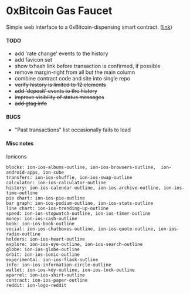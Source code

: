 # 0xBitcoin Gas Faucet
Simple web interface to a 0xBitcoin-dispensing smart contract. ([link](https://0x1d00ffff.github.io/gas-faucet/))


#### TODO

 - add 'rate change' events to the history
 - add favicon set
 - show txhash link before transaction is confirmed, if possible
 - remove margin-right from all but the main column
 - combine contract code and site into single repo
 - ~~verify history is limited to 12 elements~~
 - ~~add 'deposit' events to the history~~
 - ~~improve visibility of status messages~~
 - ~~add gtag info~~

#### BUGS

 - "Past transactions" list occasionally fails to load

#### Misc notes

Ionicons
```
blocks: ion-ios-albums-outline, ion-ios-browsers-outline,  ion-android-apps, ion-cube
transfers: ion-ios-shuffle, ion-ios-swap-outline
calculator: ion-ios-calculator-outline
history: ion-ios-calendar-outline, ion-ios-archive-outline, ion-ios-time-outline
pie chart: ion-ios-pie-outline
bar graph: ion-ios-podium-outline, ion-ios-stats-outline
line chart: ion-ios-trending-up-outline
speed: ion-ios-stopwatch-outline, ion-ios-timer-outline
money: ion-ios-cash-outline
book: ion-ios-book-outline
social: ion-ios-chatboxes-outline, ion-ios-quote-outline, ion-ios-radio-outline
holders: ion-ios-heart-outline
explore: ion-ios-eye-outline, ion-ios-search-outline
globe: ion-ios-globe-outline
orbit: ion-ios-ionic-outline
experimental: ion-ios-flask-outline
info: ion-ios-information-circle-outline
wallet: ion-ios-key-outline, ion-ios-lock-outline
aparrel: ion-ios-shirt-outline
contract: ion-ios-paper-outline
reddit: ion-logo-reddit
```


